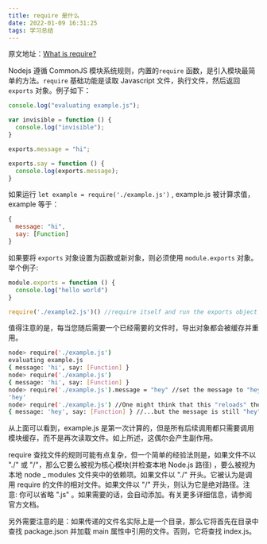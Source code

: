 ```yaml
---
title: require 是什么
date: 2022-01-09 16:31:25
tags: 学习总结
---
```


原文地址：[What is require?](https://nodejs.org/en/knowledge/getting-started/what-is-require/)

Nodejs 遵循 CommonJS 模块系统规则，内置的`require` 函数，是引入模块最简单的方法。`require` 基础功能是读取 Javascript 文件，执行文件，然后返回`exports` 对象。例子如下：

```JavaScript
console.log("evaluating example.js");

var invisible = function () {
  console.log("invisible");
}

exports.message = "hi";

exports.say = function () {
  console.log(exports.message);
}
```

如果运行 `let example = require('./example.js')` , example.js 被计算求值，example 等于：

```js
{
  message: "hi",
  say: [Function]
}
```

如果要将 `exports` 对象设置为函数或新对象，则必须使用 `module.exports` 对象。举个例子:

```js
module.exports = function () {
  console.log("hello world")
}

require('./example2.js')() //require itself and run the exports object
```

值得注意的是，每当您随后需要一个已经需要的文件时，导出对象都会被缓存并重用。

```bash
node> require('./example.js')
evaluating example.js
{ message: 'hi', say: [Function] }
node> require('./example.js')
{ message: 'hi', say: [Function] }
node> require('./example.js').message = "hey" //set the message to "hey"
'hey'
node> require('./example.js') //One might think that this "reloads" the file...
{ message: 'hey', say: [Function] } //...but the message is still "hey" because of the module cache.
```

从上面可以看到，example.js 是第一次计算的，但是所有后续调用都只需要调用模块缓存，而不是再次读取文件。如上所述，这偶尔会产生副作用。

require 查找文件的规则可能有点复杂，但一个简单的经验法则是，如果文件不以 "./" 或 "/"，那么它要么被视为核心模块(并检查本地 Node.js 路径) ，要么被视为本地 node _ modules 文件夹中的依赖项。如果文件以 "./"  开头。它被认为是调用 require 的文件的相对文件。如果文件以 "/" 开头，则认为它是绝对路径。注意: 你可以省略 ".js" 。如果需要的话，会自动添加。有关更多详细信息，请参阅官方文档。

另外需要注意的是：如果传递的文件名实际上是一个目录，那么它将首先在目录中查找 package.json 并加载 main 属性中引用的文件。否则，它将查找 index.js。



